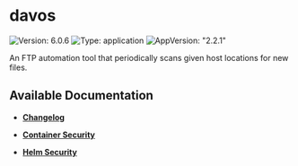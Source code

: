 # davos

![Version: 6.0.6](https://img.shields.io/badge/Version-6.0.6-informational?style=flat-square) ![Type: application](https://img.shields.io/badge/Type-application-informational?style=flat-square) ![AppVersion: "2.2.1"](https://img.shields.io/badge/AppVersion-"2.2.1"-informational?style=flat-square)

An FTP automation tool that periodically scans given host locations for new files.

## Available Documentation

- [**Changelog**](CHANGELOG)

- [**Container Security**](container-security)

- [**Helm Security**](helm-security)

